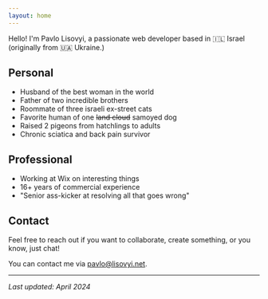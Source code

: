 ```yaml
---
layout: home
---
```


Hello! I'm Pavlo Lisovyi, a passionate web developer based in 🇮🇱&nbsp;Israel (originally from 🇺🇦&nbsp;Ukraine.)

## Personal

* Husband of the best woman in the world
* Father of two incredible brothers
* Roommate of three israeli ex-street cats
* Favorite human of one ~~land cloud~~ samoyed dog
* Raised 2 pigeons from hatchlings to adults
* Chronic sciatica and back pain survivor

## Professional

* Working at Wix on interesting things
* 16+ years of commercial experience
* "Senior ass-kicker at resolving all that goes wrong"

## Contact

Feel free to reach out if you want to collaborate, create something, or you know, just chat!

You can contact me via [pavlo@lisovyi.net](mailto:pavlo@lisovyi.net).

---
*Last updated: April 2024*
